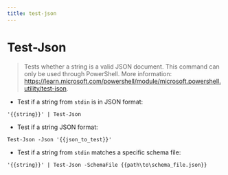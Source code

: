 ```yaml
---
title: test-json
---
```

# Test-Json

> Tests whether a string is a valid JSON document.
> This command can only be used through PowerShell.
> More information: <https://learn.microsoft.com/powershell/module/microsoft.powershell.utility/test-json>.

- Test if a string from `stdin` is in JSON format:

`'{{string}}' | Test-Json`

- Test if a string JSON format:

`Test-Json -Json '{{json_to_test}}'`

- Test if a string from `stdin` matches a specific schema file:

`'{{string}}' | Test-Json -SchemaFile {{path\to\schema_file.json}}`
